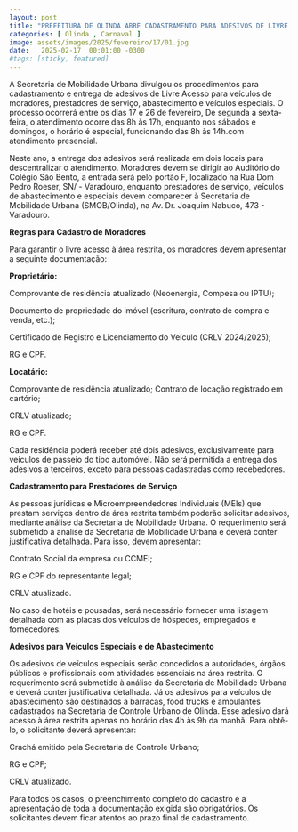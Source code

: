 ```yaml
---
layout: post
title: "PREFEITURA DE OLINDA ABRE CADASTRAMENTO PARA ADESIVOS DE LIVRE ACESSO DURANTE O CARNAVAL"
categories: [ Olinda , Carnaval ]
image: assets/images/2025/fevereiro/17/01.jpg
date:   2025-02-17  00:01:00 -0300
#tags: [sticky, featured]
---
```

A Secretaria de Mobilidade Urbana divulgou os procedimentos para cadastramento e entrega de adesivos de Livre Acesso para veículos de moradores, prestadores de serviço, abastecimento e veículos especiais. O processo ocorrerá entre os dias 17 e 26 de fevereiro, De segunda a sexta-feira, o atendimento ocorre das 8h às 17h, enquanto nos sábados e domingos, o horário é especial, funcionando das 8h às 14h.com atendimento presencial.

Neste ano, a entrega dos adesivos será realizada em dois locais para descentralizar o atendimento. Moradores devem se dirigir ao Auditório do Colégio São Bento, a entrada será pelo portão F, localizado na Rua Dom Pedro Roeser, SN/ - Varadouro, enquanto prestadores de serviço, veículos de abastecimento e especiais devem comparecer à Secretaria de Mobilidade Urbana (SMOB/Olinda), na Av. Dr. Joaquim Nabuco, 473 - Varadouro.

**Regras para Cadastro de Moradores**

Para garantir o livre acesso à área restrita, os moradores devem apresentar a seguinte documentação:

**Proprietário:**

Comprovante de residência atualizado (Neoenergia, Compesa ou IPTU);

Documento de propriedade do imóvel (escritura, contrato de compra e venda, etc.);

Certificado de Registro e Licenciamento do Veículo (CRLV 2024/2025);

RG e CPF.

**Locatário:**

Comprovante de residência atualizado;
Contrato de locação registrado em cartório;

CRLV atualizado;

RG e CPF.

Cada residência poderá receber até dois adesivos, exclusivamente para veículos de passeio do tipo automóvel. Não será permitida a entrega dos adesivos a terceiros, exceto para pessoas cadastradas como recebedores.

**Cadastramento para Prestadores de Serviço**

As pessoas jurídicas e Microempreendedores Individuais (MEIs) que prestam serviços dentro da área restrita também poderão solicitar adesivos, mediante análise da Secretaria de Mobilidade Urbana. O requerimento será submetido à análise da Secretaria de Mobilidade Urbana e deverá conter justificativa detalhada.
Para isso, devem apresentar:

Contrato Social da empresa ou CCMEI;

RG e CPF do representante legal;

CRLV atualizado.

No caso de hotéis e pousadas, será necessário fornecer uma listagem detalhada com as placas dos veículos de hóspedes, empregados e fornecedores.

**Adesivos para Veículos Especiais e de Abastecimento**

Os adesivos de veículos especiais serão concedidos a autoridades, órgãos públicos e profissionais com atividades essenciais na área restrita. O requerimento será submetido à análise da Secretaria de Mobilidade Urbana e deverá conter justificativa detalhada.
Já os adesivos para veículos de abastecimento são destinados a barracas, food trucks e ambulantes cadastrados na Secretaria de Controle Urbano de Olinda. Esse adesivo dará acesso à área restrita apenas no horário das 4h às 9h da manhã. Para obtê-lo, o solicitante deverá apresentar:

Crachá emitido pela Secretaria de Controle Urbano;

RG e CPF;

CRLV atualizado.

Para todos os casos, o preenchimento completo do cadastro e a apresentação de toda a documentação exigida são obrigatórios. Os solicitantes devem ficar atentos ao prazo final de cadastramento.
